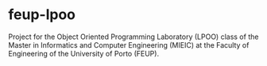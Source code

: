 # feup-lpoo

Project for the Object Oriented Programming Laboratory (LPOO) class of the Master in Informatics and Computer Engineering (MIEIC) at the Faculty of Engineering of the University of Porto (FEUP).
